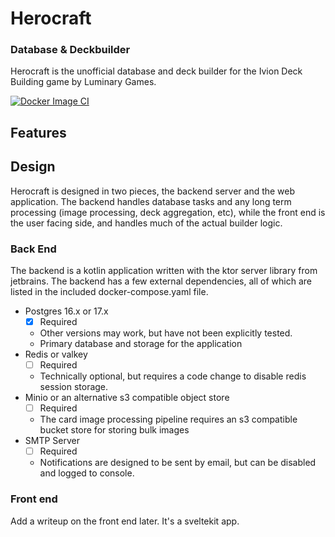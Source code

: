 # Herocraft

### Database & Deckbuilder

Herocraft is the unofficial database and deck builder for the Ivion Deck Building game by Luminary Games. 

[![Docker Image CI](https://github.com/sirlag/Herocraft/actions/workflows/docker-image.yml/badge.svg)](https://github.com/sirlag/Herocraft/actions/workflows/docker-image.yml)

## Features


## Design

Herocraft is designed in two pieces, the backend server and the web application. The backend handles database tasks and
any long term processing (image processing, deck aggregation, etc), while the front end is the user facing side, and
handles much of the actual builder logic.

### Back End

The backend is a kotlin application written with the ktor server library from jetbrains.
The backend has a few external dependencies, all of which are listed in the included docker-compose.yaml file.

* Postgres 16.x or 17.x 
  * [x] Required
  * Other versions may work, but have not been explicitly tested.
  * Primary database and storage for the application
* Redis or valkey 
  * [ ] Required
  * Technically optional, but requires a code change to disable redis session storage.
* Minio or an alternative s3 compatible object store
  * [ ] Required
  * The card image processing pipeline requires an s3 compatible bucket store for storing bulk images
* SMTP Server
  * [ ] Required
  * Notifications are designed to be sent by email, but can be disabled and logged to console.

### Front end

Add a writeup on the front end later. It's a sveltekit app.